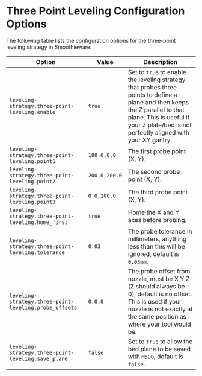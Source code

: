 
# Three Point Leveling Configuration Options

The following table lists the configuration options for the three-point leveling strategy in Smoothieware:

| Option | Value | Description |
| ------ | ----- | ----------- |
| `leveling-strategy.three-point-leveling.enable` | `true` | Set to `true` to enable the leveling strategy that probes three points to define a plane and then keeps the Z parallel to that plane. This is useful if your Z plate/bed is not perfectly aligned with your XY gantry. |
| `leveling-strategy.three-point-leveling.point1` | `100.0,0.0` | The first probe point (X, Y). |
| `leveling-strategy.three-point-leveling.point2` | `200.0,200.0` | The second probe point (X, Y). |
| `leveling-strategy.three-point-leveling.point3` | `0.0,200.0` | The third probe point (X, Y). |
| `leveling-strategy.three-point-leveling.home_first` | `true` | Home the X and Y axes before probing. |
| `leveling-strategy.three-point-leveling.tolerance` | `0.03` | The probe tolerance in millimeters, anything less than this will be ignored, default is `0.03mm`. |
| `leveling-strategy.three-point-leveling.probe_offsets` | `0,0,0` | The probe offset from nozzle, must be X,Y,Z (Z should always be 0), default is no offset. This is used if your nozzle is not exactly at the same position as where your tool would be. |
| `leveling-strategy.three-point-leveling.save_plane` | `false` | Set to `true` to allow the bed plane to be saved with `M500`, default is `false`. |
